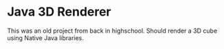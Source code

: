 # Java 3D Renderer
This was an old project from back in highschool.
Should render a 3D cube using Native Java libraries.